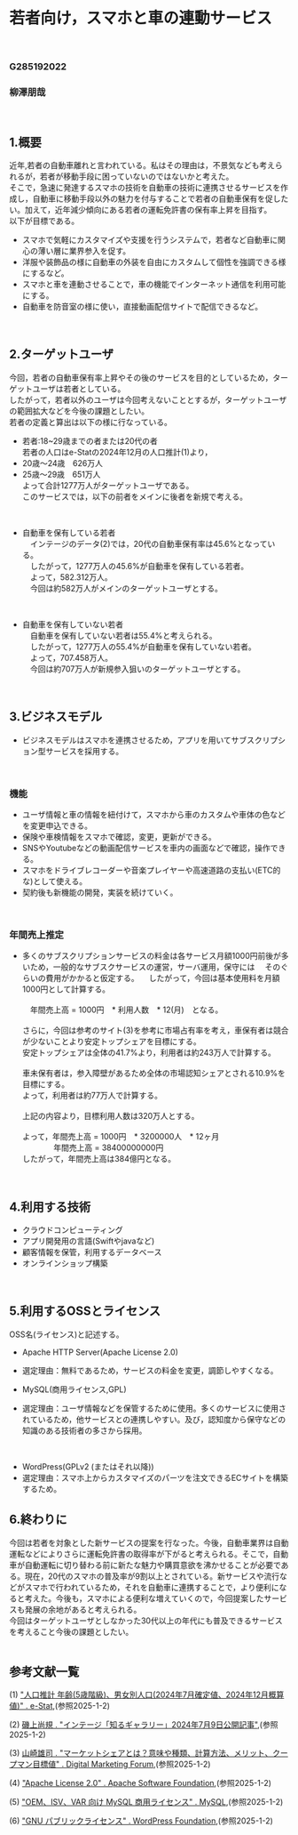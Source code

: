 # 若者向け，スマホと車の連動サービス  
<br>

### G285192022  
### 柳澤朋哉  
<br>

## 1.概要  
近年,若者の自動車離れと言われている。私はその理由は，不景気なども考えられるが，若者が移動手段に困っていないのではないかと考えた。  
そこで，急速に発達するスマホの技術を自動車の技術に連携させるサービスを作成し，自動車に移動手段以外の魅力を付与することで若者の自動車保有を促したい。加えて，近年減少傾向にある若者の運転免許書の保有率上昇を目指す。  
以下が目標である。
  - スマホで気軽にカスタマイズや支援を行うシステムで，若者など自動車に関心の薄い層に業界参入を促す。  
   - 洋服や装飾品の様に自動車の外装を自由にカスタムして個性を強調できる様にするなど。  
  - スマホと車を連動させることで，車の機能でインターネット通信を利用可能にする。 
   - 自動車を防音室の様に使い，直接動画配信サイトで配信できるなど。   
<br>

## 2.ターゲットユーザ  
今回，若者の自動車保有率上昇やその後のサービスを目的としているため，ターゲットユーザは若者としている。  
したがって，若者以外のユーザは今回考えないこととするが，ターゲットユーザの範囲拡大などを今後の課題としたい。  
若者の定義と算出は以下の様に行なっている。
<br>  

- 若者:18~29歳までの者または20代の者  
  若者の人口はe-Statの2024年12月の人口推計(1)より，  
 - 20歳～24歳　626万人  
 - 25歳～29歳　651万人  
  よって合計1277万人がターゲットユーザである。  
  このサービスでは，以下の前者をメインに後者を新規で考える。  
<br>

- 自動車を保有している若者  
　インテージのデータ(2)では，20代の自動車保有率は45.6%となっている。  
　したがって，1277万人の45.6%が自動車を保有している若者。  
　よって，582.312万人。  
　今回は約582万人がメインのターゲットユーザとする。  
<br>

- 自動車を保有していない若者  
　自動車を保有していない若者は55.4%と考えられる。  
　したがって，1277万人の55.4%が自動車を保有していない若者。  
　よって，707.458万人。  
　今回は約707万人が新規参入狙いのターゲットユーザとする。  
<br>

## 3.ビジネスモデル  

 - ビジネスモデルはスマホを連携させるため，アプリを用いてサブスクリプション型サービスを採用する。  
<br>

### 機能  
- ユーザ情報と車の情報を紐付けて，スマホから車のカスタムや車体の色などを変更申込できる。  
- 保険や車検情報をスマホで確認，変更，更新ができる。  
- SNSやYoutubeなどの動画配信サービスを車内の画面などで確認，操作できる。  
- スマホをドライブレコーダーや音楽プレイヤーや高速道路の支払い(ETC的な)として使える。  
- 契約後も新機能の開発，実装を続けていく。  
<br>

### 年間売上推定  
 - 多くのサブスクリプションサービスの料金は各サービス月額1000円前後が多いため，一般的なサブスクサービスの運営，サーバ運用，保守には
 　そのぐらいの費用がかかると仮定する。
 　したがって，今回は基本使用料を月額1000円として計算する。  
   <br>
 　年間売上高 = 1000円　* 利用人数　* 12(月)　となる。  
   <br>
   さらに，今回は参考のサイト(3)を参考に市場占有率を考え，車保有者は競合が少ないことより安定トップシェアを目標にする。  
   安定トップシェアは全体の41.7%より，利用者は約243万人で計算する。  
   <br>
   車未保有者は，参入障壁があるため全体の市場認知シェアとされる10.9%を目標にする。  
   よって，利用者は約77万人で計算する。  
   <br>
   上記の内容より，目標利用人数は320万人とする。  
   <br>
   よって，年間売上高 = 1000円　* 3200000人　* 12ヶ月  
   　　　　年間売上高 = 38400000000円  
   したがって，年間売上高は384億円となる。  
<br>

## 4.利用する技術
 - クラウドコンピューティング
 - アプリ開発用の言語(Swiftやjavaなど)
 - 顧客情報を保管，利用するデータベース
 - オンラインショップ構築

<br>

## 5.利用するOSSとライセンス  
OSS名(ライセンス)と記述する。 
<br>

- Apache HTTP Server(Apache License 2.0)
 - 選定理由：無料であるため，サービスの料金を変更，調節しやすくなる。

- MySQL(商用ライセンス,GPL)　　
 - 選定理由：ユーザ情報などを保管するために使用。多くのサービスに使用されているため，他サービスとの連携しやすい。及び，認知度から保守などの知識のある技術者の多さから採用。  
<br>

- WordPress(GPLv2 (またはそれ以降))  
 - 選定理由：スマホ上からカスタマイズのパーツを注文できるECサイトを構築するため。  


## 6.終わりに
今回は若者を対象とした新サービスの提案を行なった。今後，自動車業界は自動運転などによりさらに運転免許書の取得率が下がると考えられる。そこで，自動車が自動運転に切り替わる前に新たな魅力や購買意欲を沸かせることが必要である。現在，20代のスマホの普及率が9割以上とされている。新サービスや流行などがスマホで行われているため，それを自動車に連携することで，より便利になると考えた。今後も，スマホによる便利な増えていくので，今回提案したサービスも発展の余地があると考えられる。  
今回はターゲットユーザとしなかった30代以上の年代にも普及できるサービスを考えること今後の課題としたい。  
<br>

## 参考文献一覧  
(1) ["人口推計 年齢(5歳階級)、男女別人口(2024年7月確定値、2024年12月概算値)" . e-Stat](https://www.e-stat.go.jp/stat-search/files?page=1&layout=datalist&toukei=00200524&tstat=000000090001&cycle=1&year=20240&month=24101212&tclass1=000001011678&result_back=1&tclass2val=0),(参照2025-1-2)  

(2) [磯上尚規 . "インテージ「知るギャラリー」2024年7月9日公開記事"](https://gallery.intage.co.jp/car-purchase2024/),(参照2025-1-2)  

(3) [山崎雄司 . "マーケットシェアとは？意味や種類、計算方法、メリット、クープマン目標値" . Digital Marketing Forum](https://www.customer-rings.com/dmf/article/wzv42xa_7af),(参照2025-1-2)  

(4) ["Apache License 2.0" . Apache Software Foundation](https://www.apache.org/licenses/LICENSE-2.0),(参照2025-1-2)  

(5) ["OEM、ISV、VAR 向け MySQL 商用ライセンス" . MySQL](https://www.mysql.com/jp/about/legal/licensing/oem/),(参照2025-1-2)  

(6) ["GNU パブリックライセンス" . WordPress Foundation](https://ja.wordpress.org/about/license/),(参照2025-1-2) 
